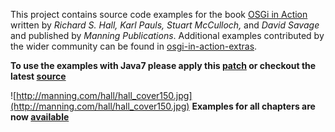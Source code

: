 This project contains source code examples for the book [OSGi in Action](http://manning.com/hall/) written by _Richard S. Hall, Karl Pauls, Stuart McCulloch,_ and _David Savage_ and published by _Manning Publications_. Additional examples contributed by the wider community can be found in [osgi-in-action-extras](http://code.google.com/p/osgi-in-action-extras/).

**To use the examples with Java7 please apply this [patch](https://code.google.com/p/osgi-in-action/source/detail?r=37) or checkout the latest [source](https://code.google.com/p/osgi-in-action/source/checkout)**

![http://manning.com/hall/hall_cover150.jpg](http://manning.com/hall/hall_cover150.jpg) **Examples for all chapters are now [available](http://osgi-in-action.googlecode.com/files/osgi-in-action-20110401.zip)**